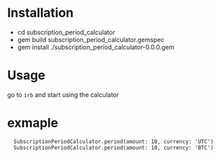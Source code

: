 # Installation

* cd subscription_period_calculator
* gem build subscription_period_calculator.gemspec
* gem install ./subscription_period_calculator-0.0.0.gem

# Usage

go to `irb` and start using the calculator

# exmaple

```
  SubscriptionPeriodCalculator.period(amount: 10, currency: 'UTC')
  SubscriptionPeriodCalculator.period(amount: 10, currency: 'BTC')
```
